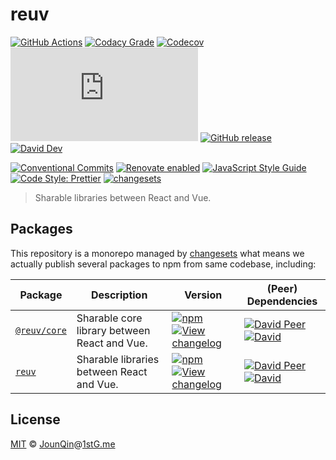 # reuv

[![GitHub Actions](https://github.com/rx-ts/reuv/workflows/CI/badge.svg)](https://github.com/rx-ts/reuv/actions/workflows/ci.yml)
[![Codacy Grade](https://img.shields.io/codacy/grade/2390c30584cb4862803839883687c328)](https://www.codacy.com/gh/rx-ts/reuv)
[![Codecov](https://img.shields.io/codecov/c/gh/rx-ts/reuv)](https://codecov.io/gh/rx-ts/reuv)
[![type-coverage](https://img.shields.io/badge/dynamic/json.svg?label=type-coverage&prefix=%E2%89%A5&suffix=%&query=$.typeCoverage.atLeast&uri=https%3A%2F%2Fraw.githubusercontent.com%2Frx-ts%2Freuv%2Fmain%2Fpackage.json)](https://github.com/plantain-00/type-coverage)
[![GitHub release](https://img.shields.io/github/release/rx-ts/reuv)](https://github.com/rx-ts/reuv/releases)
[![David Dev](https://img.shields.io/david/dev/rx-ts/reuv.svg)](https://david-dm.org/rx-ts/reuv?type=dev)

[![Conventional Commits](https://img.shields.io/badge/conventional%20commits-1.0.0-yellow.svg)](https://conventionalcommits.org)
[![Renovate enabled](https://img.shields.io/badge/renovate-enabled-brightgreen.svg)](https://renovatebot.com/)
[![JavaScript Style Guide](https://img.shields.io/badge/code_style-standard-brightgreen.svg)](https://standardjs.com)
[![Code Style: Prettier](https://img.shields.io/badge/code_style-prettier-ff69b4.svg)](https://github.com/prettier/prettier)
[![changesets](https://img.shields.io/badge/maintained%20with-changesets-176de3.svg)](https://github.com/atlassian/changesets)

> Sharable libraries between React and Vue.

## Packages

This repository is a monorepo managed by [changesets][] what means we actually publish several packages to npm from same codebase, including:

| Package                              | Description                                  | Version                                                                                                                                                                                                            | (Peer) Dependencies                                                                                                                                                                                                                                                                                       |
| ------------------------------------ | -------------------------------------------- | ------------------------------------------------------------------------------------------------------------------------------------------------------------------------------------------------------------------ | --------------------------------------------------------------------------------------------------------------------------------------------------------------------------------------------------------------------------------------------------------------------------------------------------------- |
| [`@reuv/core`](/packages/@reuv/core) | Sharable core library between React and Vue. | [![npm](https://img.shields.io/npm/v/@reuv/core.svg)](https://www.npmjs.com/package/@reuv/core) [![View changelog](https://img.shields.io/badge/changelog-explore-brightgreen)](https://changelogs.xyz/@reuv/core) | [![David Peer](https://img.shields.io/david/peer/rx-ts/reuv.svg?path=packages/@reuv/core)](https://david-dm.org/rx-ts/reuv?path=packages/@reuv/core&type=peer) [![David](https://img.shields.io/david/rx-ts/reuv.svg?path=packages/@reuv/core)](https://david-dm.org/rx-ts/reuv?path=packages/@reuv/core) |
| [`reuv`](/packages/reuv)             | Sharable libraries between React and Vue.    | [![npm](https://img.shields.io/npm/v/reuv.svg)](https://www.npmjs.com/package/reuv) [![View changelog](https://img.shields.io/badge/changelog-explore-brightgreen)](https://changelogs.xyz/reuv)                   | [![David Peer](https://img.shields.io/david/peer/rx-ts/reuv.svg?path=packages/reuv)](https://david-dm.org/rx-ts/reuv?path=packages/reuv&type=peer) [![David](https://img.shields.io/david/rx-ts/reuv.svg?path=packages/reuv)](https://david-dm.org/rx-ts/reuv?path=packages/reuv)                         |

## License

[MIT][] © [JounQin][]@[1stG.me][]

[1stg.me]: https://www.1stg.me
[changesets]: https://GitHub.com/atlassian/changesets
[jounqin]: https://GitHub.com/JounQin
[mit]: http://opensource.org/licenses/MIT
